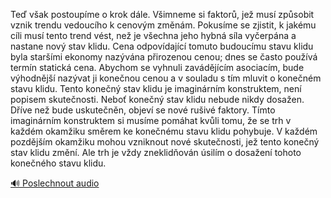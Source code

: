 
Teď však postoupíme o krok dále. Všimneme si faktorů, jež musí způsobit vznik trendu vedoucího k cenovým změnám. Pokusíme se zjistit, k jakému cíli musí tento trend vést, než je všechna jeho hybná síla vyčerpána a nastane nový stav klidu. Cena odpovídající tomuto budoucímu stavu klidu byla staršími ekonomy nazývána přirozenou cenou; dnes se často používá termín statická cena. Abychom se vyhnuli zavádějícím asociacím, bude výhodnější nazývat ji konečnou cenou a v souladu s tím mluvit o konečném stavu klidu. Tento konečný stav klidu je imaginárním konstruktem, není popisem skutečnosti. Neboť konečný stav klidu nebude nikdy dosažen. Dříve než bude uskutečněn, objeví se nové rušivé faktory. Tímto imaginárním konstruktem si musíme pomáhat kvůli tomu, že se trh v každém okamžiku směrem ke konečnému stavu klidu pohybuje. V každém pozdějším okamžiku mohou vzniknout nové skutečnosti, jež tento konečný stav klidu změní. Ale trh je vždy zneklidňován úsilím o dosažení tohoto konečného stavu klidu.

[🔊 Poslechnout audio](/data/7-paragraphs/audio/chapter_48/para_005-Te-vak-postoupme-o-krok-dle-Vimneme-si-fakto.mp3)
